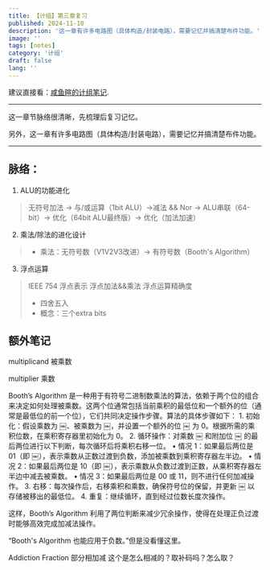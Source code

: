 ```yaml
---
title: 【计组】第三章复习
published: 2024-11-10
description: '这一章有许多电路图（具体构造/封装电路），需要记忆并搞清楚布件功能。'
image: ''
tags: [notes]
category: '计组'
draft: false 
lang: ''
---
```

建议直接看：[咸鱼暄的计组笔记](https://xuan-insr.github.io/computer_organization/3_arithmetic/).

---
这一章节脉络很清晰，先梳理后复习记忆。

另外，这一章有许多电路图（具体构造/封装电路），需要记忆并搞清楚布件功能。

---
## 脉络：
1. ALU的功能进化
> 无符号加法 -> 与/或运算（1bit ALU）->减法 && Nor -> ALU串联（64-bit）-> 优化（64bit ALU最终版）-> 优化（加法加速）
2. 乘法/除法的进化设计
> - 乘法：无符号数（V1V2V3改进）-> 有符号数（Booth's Algorithm）
3. 浮点运算
>  IEEE 754 浮点表示
> 浮点加法&&乘法
> 浮点运算精确度
> - 四舍五入
> - 概念：三个extra bits

## 额外笔记
multiplicand 被乘数

multiplier 乘数


Booth’s Algorithm 是一种用于有符号二进制数乘法的算法，依赖于两个位的组合来决定如何处理被乘数。这两个位通常包括当前乘积的最低位和一个额外的位（通常是最低位的前一个位），它们共同决定操作步骤。算法的具体步骤如下：
	1.	初始化：假设乘数为 ￼、被乘数为 ￼，并设置一个额外的位 ￼ 为 0。根据所需的乘积位数，在乘积寄存器里初始化为 0。
	2.	循环操作：对乘数 ￼ 和附加位 ￼ 的最后两位进行以下判断，每次循环后将乘积右移一位。
	•	情况 1：如果最后两位是 01（即 ￼），表示乘数从正数过渡到负数，添加被乘数到乘积寄存器左半边。
	•	情况 2：如果最后两位是 10（即 ￼），表示乘数从负数过渡到正数，从乘积寄存器左半边中减去被乘数。
	•	情况 3：如果最后两位是 00 或 11，则不进行任何加减操作。
	3.	右移：每次操作后，右移乘积和乘数，确保符号位的保留，并更新 ￼ 以存储被移出的最低位。
	4.	重复：继续循环，直到经过位数长度次操作。

这样，Booth’s Algorithm 利用了两位判断来减少冗余操作，使得在处理正负过渡时能够高效完成加减法操作。


“Booth's Algorithm 也能应用于负数。”但是没看懂这里。

Addiction Fraction 部分相加减
这个是怎么相减的？取补码吗？怎么取？
